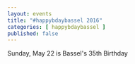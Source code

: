 ```yaml
---
layout: events
title: "#happybdaybassel 2016"
categories: [ happybdaybassel ]
published: false
---
```


Sunday, May 22 is Bassel's 35th Birthday
